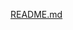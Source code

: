 [README.md](https://github.com/lisztomania23/QR-code-component-Frontend-Mentor/files/12805751/README.md)
